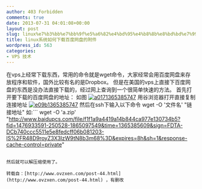 ```yaml
---
author: 403 Forbidden
comments: true
date: 2013-07-31 04:01:08+00:00
layout: post
slug: linux%e7%b3%bb%e7%bb%9f%e5%a6%82%e4%bd%95%e4%b8%8b%e8%bd%bd%e7%99%be%e5%ba%a6%e7%bd%91%e7%9b%98%e7%9a%84%e9%99%84%e4%bb%b6
title: linux系统如何下载百度网盘的附件
wordpress_id: 563
categories:
- VPS 技术
---
```

在vps上经常下载东西，常用的命令就是wget命令，大家经常会用百度网盘来存放程序和软件，国外比较有名的是Dropbox。
但是在美国的vps上直接下百度网盘的东西是没办法直接下载的，经过网上查询到一个很简单快速的方法。
首先打开要下载的百度网盘的地址：
如图
[![a0171365385747](/uploads/201307/a0171365385747.jpg)](/uploads/201307/a0171365385747.jpg)
用谷浏览器打开直接复制连接地址
[![e09b1365385747](/uploads/201307/e09b1365385747.jpg)](/uploads/201307/e09b1365385747.jpg)
然后在ssh下输入以下命令 wget -O '文件名' "链接地址"
如:```
wget -O 'a.zip' "http://www.baidupcs.com/file/f1f1a9a4419a14b844ca977e130734b5?fid=1476933591-250528-1865097549&time=1365385609&sign=FDTA-DCb740ccc5511e5e8fedcff06b081203-lS%2FR48D9royZ3X3IzW9tN8b3m68%3D&expires=8h&sh=1&response-cache-control=private"
```

然后就可以解压缩使用了。

转载自：[http://www.ovzxen.com/post-44.html](http://www.ovzxen.com/post-44.html) ，有删改
